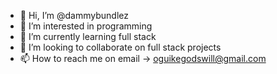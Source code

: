 - 👋 Hi, I’m @dammybundlez
- 👀 I’m interested in programming 
- 🌱 I’m currently learning full stack
- 💞️ I’m looking to collaborate on full stack projects
- 📫 How to reach me on email -> oguikegodswill@gmail.com

<!---
dammybundlez/dammybundlez is a ✨ special ✨ repository because its `README.md` (this file) appears on your GitHub profile.
You can click the Preview link to take a look at your changes.
--->
